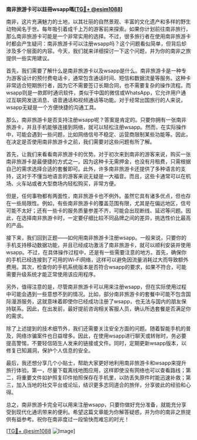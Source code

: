 **南非旅游卡可以註冊wsapp嗎[[TG💪+ @esim1088](https://t.me/s/esim1088)]**

南非，这片充满魅力的土地，以其壮丽的自然景观、丰富的文化遗产和多样的野生动物闻名于世。每年吸引着成千上万的游客前来探索。如果你计划前往南非旅行，那么南非旅游卡可能是一个非常实用的选择。不过，很多旅行者在使用南非旅游卡时都会产生疑问：南非旅游卡可以注册wsapp吗？这个问题看似简单，但背后却涉及多个层面的内容。今天，我们就来详细探讨一下这个问题，并为你的南非之旅提供一些实用建议。

首先，我们需要了解什么是南非旅游卡以及wsapp是什么。南非旅游卡是一种专为游客设计的预付费电话卡，通常包含通话时间、短信和数据流量等服务。这种卡非常适合短期旅行者，因为它不需要签订长期合同，也不需要复杂的操作流程。而wsapp则是一款即时通讯软件，类似于中国的微信或WhatsApp，它允许用户通过互联网发送消息、语音通话和视频通话等功能。对于经常出国旅行的人来说，wsapp无疑是一个方便快捷的沟通工具。

那么，南非旅游卡是否支持注册wsapp呢？答案是肯定的。只要你拥有一张南非旅游卡，并且手机能够连接到网络，就可以轻松注册wsapp。然而，在实际操作中，可能会遇到一些问题，比如网络信号不稳定、运营商限制某些功能等。因此，在决定是否使用南非旅游卡之前，我们需要对这些问题有所了解。

首先，让我们来看看南非旅游卡的优势。对于初次来到南非的游客来说，购买一张南非旅游卡是最便捷的方式之一。因为这种卡无需押金，也没有月租费，只需根据自己的需求选择合适的套餐即可。此外，许多南非旅游卡还提供了多种语言的支持，这对于不懂当地语言的游客来说无疑是一大福音。而且，这些卡通常可以在机场、火车站或者大型商场内轻松购买，非常方便。

但是，任何事物都有两面性，南非旅游卡也不例外。虽然它具有诸多优点，但也存在一些局限性。例如，有些南非旅游卡的覆盖范围有限，尤其是在偏远地区，信号可能不太好；还有一些卡的服务质量参差不齐，可能会出现断线、延迟等问题。因此，在选择南非旅游卡时，一定要仔细比较不同品牌之间的差异，挑选性价比最高的产品。

接下来，我们回到正题——如何用南非旅游卡注册wsapp。一般来说，只要你的手机支持移动数据功能，并且已经成功激活了南非旅游卡，就可以顺利安装并使用wsapp。不过，在具体操作过程中，还是有一些需要注意的地方。首先，确保你的手机已经连接到了可用的Wi-Fi网络，这样可以避免因流量消耗过大而导致额外费用。其次，检查你的手机系统版本是否符合wsapp的要求，如果不符合，可能需要升级系统才能正常使用该应用程序。

另外，值得注意的是，尽管南非旅游卡可以用来注册wsapp，但在实际使用过程中可能会遇到一些意想不到的情况。比如，部分南非旅游卡的套餐中可能不包含国际漫游服务，这就意味着即使你已经成功注册了wsapp，也无法与国内的朋友保持联系。因此，在出发前，最好提前咨询相关客服人员，确认所选套餐是否满足你的需求。

除了上述提到的技术细节外，我们还需要关注安全方面的问题。随着智能手机的普及，网络诈骗案件也日益增多。因此，在使用wsapp进行聊天或转账时，务必要提高警惕，不要轻信陌生人发来的链接或文件。同时，定期更新wsapp版本，以修复已知漏洞，保护个人信息的安全。

最后，我还想分享几个小贴士，帮助大家更好地利用南非旅游卡和wsapp来提升旅行体验。第一，尽量下载离线地图应用，这样即使没有网络也可以查看路线；第二，将重要文件如护照复印件拍照保存在手机里，以防丢失原件时能迅速补救；第三，加入当地的社交平台或论坛，结识更多志同道合的旅伴，分享彼此的经验和心得。

总之，南非旅游卡完全可以用来注册wsapp，只要你做好充分准备，就能充分享受到现代化通讯带来的便利。希望这篇文章能为你解答疑惑，并为你的南非之旅提供有益参考。祝你在南非度过一段愉快而难忘的时光！

[[TG💪+ @esim1088](https://t.me/s/esim1088) ![Image](https://i.postimg.cc/4NQfJmqS/Snipaste-2025-05-13-00-14-12.png)]